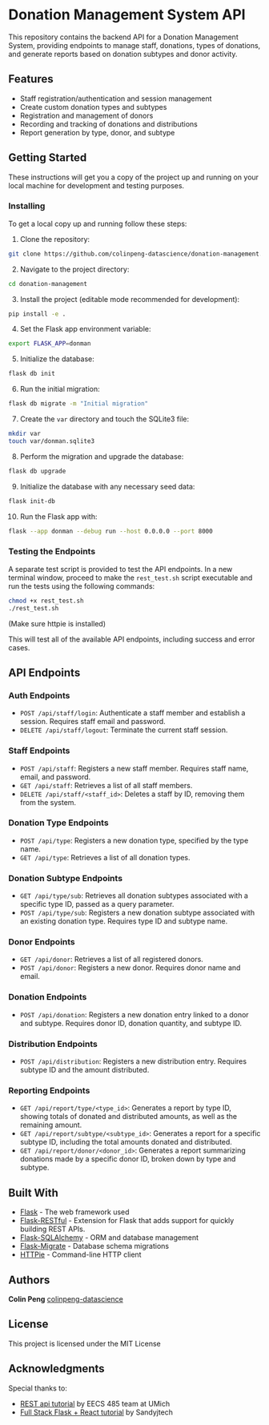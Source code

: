 # Donation Management System API

This repository contains the backend API for a Donation Management System, providing endpoints to manage staff, donations, types of donations, and generate reports based on donation subtypes and donor activity.

## Features

- Staff registration/authentication and session management
- Create custom donation types and subtypes
- Registration and management of donors
- Recording and tracking of donations and distributions
- Report generation by type, donor, and subtype

## Getting Started

These instructions will get you a copy of the project up and running on your local machine for development and testing purposes. 


### Installing

To get a local copy up and running follow these steps:

1. Clone the repository:
```sh
git clone https://github.com/colinpeng-datascience/donation-management.git
```
2. Navigate to the project directory:
```sh
cd donation-management
```
3. Install the project (editable mode recommended for development):
```sh
pip install -e .
```

4. Set the Flask app environment variable:
```sh
export FLASK_APP=donman
```

5. Initialize the database:
```sh
flask db init
```

6. Run the initial migration:
```sh
flask db migrate -m "Initial migration"
```

7. Create the `var` directory and touch the 
SQLite3 file:
```sh
mkdir var
touch var/donman.sqlite3
```

8. Perform the migration and upgrade the database:
```sh
flask db upgrade
```
9. Initialize the database with any necessary seed data:
```sh
flask init-db
```
10. Run the Flask app with:
 ```sh
 flask --app donman --debug run --host 0.0.0.0 --port 8000
 ```

### Testing the Endpoints

A separate test script is provided to test the API endpoints. In a new terminal window, proceed to make the `rest_test.sh` script executable and run the tests using the following commands:

```sh
chmod +x rest_test.sh
./rest_test.sh
```
(Make sure httpie is installed) 

This will test all of the available API endpoints, including success and error cases. 

## API Endpoints

### Auth Endpoints

- `POST /api/staff/login`: Authenticate a staff member and establish a session. Requires staff email and password.
- `DELETE /api/staff/logout`: Terminate the current staff session.

### Staff Endpoints

- `POST /api/staff`: Registers a new staff member. Requires staff name, email, and password.
- `GET /api/staff`: Retrieves a list of all staff members.
- `DELETE /api/staff/<staff_id>`: Deletes a staff by ID, removing them from the system.

### Donation Type Endpoints

- `POST /api/type`: Registers a new donation type, specified by the type name.
- `GET /api/type`: Retrieves a list of all donation types.

### Donation Subtype Endpoints

- `GET /api/type/sub`: Retrieves all donation subtypes associated with a specific type ID, passed as a query parameter.
- `POST /api/type/sub`: Registers a new donation subtype associated with an existing donation type. Requires type ID and subtype name.

### Donor Endpoints

- `GET /api/donor`: Retrieves a list of all registered donors.
- `POST /api/donor`: Registers a new donor. Requires donor name and email.

### Donation Endpoints

- `POST /api/donation`: Registers a new donation entry linked to a donor and subtype. Requires donor ID, donation quantity, and subtype ID.

### Distribution Endpoints

- `POST /api/distribution`: Registers a new distribution entry. Requires subtype ID and the amount distributed.

### Reporting Endpoints

- `GET /api/report/type/<type_id>`: Generates a report by type ID, showing totals of donated and distributed amounts, as well as the remaining amount.
- `GET /api/report/subtype/<subtype_id>`: Generates a report for a specific subtype ID, including the total amounts donated and distributed.
- `GET /api/report/donor/<donor_id>`: Generates a report summarizing donations made by a specific donor ID, broken down by type and subtype.

## Built With

- [Flask](http://flask.pocoo.org/) - The web framework used
- [Flask-RESTful](https://flask-restful.readthedocs.io/) - Extension for Flask that adds support for quickly building REST APIs.
- [Flask-SQLAlchemy](https://www.sqlalchemy.org/) - ORM and database management
- [Flask-Migrate](https://flask-migrate.readthedocs.io/) - Database schema migrations
- [HTTPie](https://httpie.io/) - Command-line HTTP client

## Authors

**Colin Peng** [colinpeng-datascience](https://github.com/colinpeng-datascience)

## License

This project is licensed under the MIT License

## Acknowledgments
Special thanks to:
- [REST api tutorial](https://eecs485staff.github.io/p2-insta485-serverside/setup_flask.html#rest-api) by EECS 485 team at UMich 
- [Full Stack Flask + React tutorial](https://medium.com/@sandyjtech/building-a-full-stack-app-with-flask-react-mysql-a78fcc235ff0) by Sandyjtech